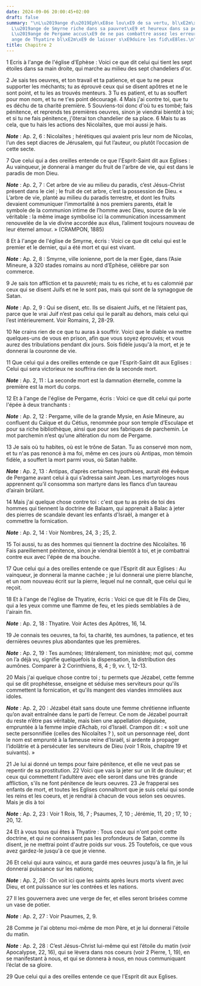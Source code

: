 ```yaml
---
date: 2024-09-06 20:00:45+02:00
draft: false
summary: "\nL\u2019ange d\u2019Eph\xE8se lou\xE9 de sa vertu, bl\xE2m\xE9 de son relachement.\n\
  L\u2019ange de Smyrne riche dans sa pauvret\xE9 et heureux dans sa pers\xE9cution.\n\
  L\u2019ange de Pergame accus\xE9 de ne pas combattre assez les erreurs.\nL\u2019\
  ange de Thyatire bl\xE2m\xE9 de laisser s\xE9duire les fid\xE8les.\n"
title: Chapitre 2
---
```





1 Ecris à l'ange de l'église d'Ephèse : Voici ce que dit celui qui tient les sept étoiles dans sa main droite, qui marche au milieu des sept chandeliers d'or.


2 Je sais tes oeuvres, et ton travail et ta patience, et que tu ne peux supporter les méchants; tu as éprouvé ceux qui se disent apôtres et ne le sont point, et tu les as trouvés menteurs. 3 Tu es patient, et tu as souffert pour mon nom, et tu ne t'es point découragé. 4 Mais j'ai contre toi, que tu es déchu de ta charité première. 5 Souviens-toi donc d'où tu es tombé; fais pénitence, et reprends tes premières oeuvres, sinon je viendrai bientôt à toi; et si tu ne fais pénitence, j'ôterai ton chandelier de sa place. 6 Mais tu as cela, que tu hais les actions des Nicolaïtes, que moi aussi je hais.

***Note*** :  Ap. 2, 6 : Nicolaïtes ; hérétiques qui avaient pris leur nom de Nicolas, l’un des sept diacres de Jérusalem, qui fut l’auteur, ou plutôt l’occasion de cette secte.


7 Que celui qui a des oreilles entende ce que l'Esprit-Saint dit aux Eglises : Au vainqueur, je donnerai à manger du fruit de l'arbre de vie, qui est dans le paradis de mon Dieu.

***Note*** :  Ap. 2, 7 : Cet arbre de vie au milieu du paradis, c’est Jésus-Christ présent dans le ciel ; le fruit de cet arbre, c’est la possession de Dieu. « L’arbre de vie, planté au milieu du paradis terrestre, et dont les fruits devaient communiquer l’immortalité à nos premiers parents, était le symbole de la communion intime de l’homme avec Dieu, source de la vie véritable : la même image symbolise ici la communication incessamment renouvelée de la vie divine accordée aux élus, l’aliment toujours nouveau de leur éternel amour. » (CRAMPON, 1885)


8 Et à l'ange de l'église de Smyrne, écris : Voici ce que dit celui qui est le premier et le dernier, qui a été mort et qui est vivant.

***Note*** :  Ap. 2, 8 : Smyrne, ville ionienne, port de la mer Egée, dans l’Asie Mineure, à 320 stades romains au nord d’Ephèse, célèbre par son commerce.


9 Je sais ton affliction et ta pauvreté; mais tu es riche, et tu es calomnié par ceux qui se disent Juifs et ne le sont pas, mais qui sont de la synagogue de Satan.

***Note*** :  Ap. 2, 9 : Qui se disent, etc. Ils se disaient Juifs, et ne l’étaient pas, parce que le vrai Juif n’est pas celui qui le paraît au dehors, mais celui qui l’est intérieurement. Voir Romains, 2, 28-29.

10 Ne crains rien de ce que tu auras à souffrir. Voici que le diable va mettre quelques-uns de vous en prison, afin que vous soyez éprouvés; et vous aurez des tribulations pendant dix jours. Sois fidèle jusqu'à la mort, et je te donnerai la couronne de vie.


11 Que celui qui a des oreilles entende ce que l'Esprit-Saint dit aux Eglises : Celui qui sera victorieux ne souffrira rien de la seconde mort.

***Note*** :  Ap. 2, 11 : La seconde mort est la damnation éternelle, comme la première est la mort du corps.


12 Et à l'ange de l'église de Pergame, écris : Voici ce que dit celui qui porte l'épée à deux tranchants :

***Note*** :  Ap. 2, 12 : Pergame, ville de la grande Mysie, en Asie Mineure, au confluent du Caïque et du Cétius, renommée pour son temple d’Esculape et pour sa riche bibliothèque, ainsi que pour ses fabriques de parchemin. Le mot parchemin n’est qu’une altération du nom de Pergame.


13 Je sais où tu habites, où est le trône de Satan. Tu as conservé mon nom, et tu n'as pas renoncé à ma foi, même en ces jours où Antipas, mon témoin fidèle, a souffert la mort parmi vous, où Satan habite.

***Note*** :  Ap. 2, 13 : Antipas, d’après certaines hypothèses, aurait été évêque de Pergame avant celui à qui s’adressa saint Jean. Les martyrologes nous apprennent qu’il consomma son martyre dans les flancs d’un taureau d’airain brûlant.

14 Mais j'ai quelque chose contre toi : c'est que tu as près de toi des hommes qui tiennent la doctrine de Balaam, qui apprenait à Balac à jeter des pierres de scandale devant les enfants d'Israël, à manger et à commettre la fornication.

***Note*** :  Ap. 2, 14 : Voir Nombres, 24, 3 ; 25, 2.

15 Toi aussi, tu as des hommes qui tiennent la doctrine des Nicolaïtes. 16 Fais pareillement pénitence, sinon je viendrai bientôt à toi, et je combattrai contre eux avec l'épée de ma bouche.


17 Que celui qui a des oreilles entende ce que l'Esprit dit aux Eglises : Au vainqueur, je donnerai la manne cachée ; je lui donnerai une pierre blanche, et un nom nouveau écrit sur la pierre, lequel nul ne connaît, que celui qui le reçoit.


18 Et à l'ange de l'église de Thyatire, écris : Voici ce que dit le Fils de Dieu, qui a les yeux comme une flamme de feu, et les pieds semblables à de l'airain fin.

***Note*** :  Ap. 2, 18 : Thyatire. Voir Actes des Apôtres, 16, 14.


19 Je connais tes oeuvres, ta foi, ta charité, tes aumônes, ta patience, et tes dernières oeuvres plus abondantes que les premières.

***Note*** :  Ap. 2, 19 : Tes aumônes; littéralement, ton ministère; mot qui, comme on l’a déjà vu, signifie quelquefois la dispensation, la distribution des aumônes. Comparer à 2 Corinthiens, 8, 4 ; 9, vv. 1, 12-13.

20 Mais j'ai quelque chose contre toi ; tu permets que Jézabel, cette femme qui se dit prophétesse, enseigne et séduise mes serviteurs pour qu'ils commettent la fornication, et qu'ils mangent des viandes immolées aux idoles.

***Note*** :  Ap. 2, 20 : Jézabel était sans doute une femme chrétienne influente qu’on avait entraînée dans le parti de l’erreur. Ce nom de Jézabel pourrait du reste n’être pas véritable, mais bien une appellation déguisée, empruntée à la femme impie d’Achab, roi d’Israël. Crampon dit : « soit une secte personnifiée (celles des Nicolaïtes ? ), soit un personnage réel, dont le nom est emprunté à la fameuse reine d’Israël, si ardente à propager l’idolâtrie et à persécuter les serviteurs de Dieu (voir 1 Rois, chapitre 19 et suivants). »

21 Je lui ai donné un temps pour faire pénitence, et elle ne veut pas se repentir de sa prostitution. 22 Voici que vais la jeter sur un lit de douleur; et ceux qui commettent l'adultère avec elle seront dans une très grande affliction, s'ils ne font pénitence de leurs oeuvres. 23 Je frapperai ses enfants de mort, et toutes les Eglises connaîtront que je suis celui qui sonde les reins et les coeurs, et je rendrai à chacun de vous selon ses oeuvres. Mais je dis à toi

***Note*** :  Ap. 2, 23 : Voir 1 Rois, 16, 7 ; Psaumes, 7, 10 ; Jérémie, 11, 20 ; 17, 10 ; 20, 12.

24 Et à vous tous qui êtes à Thyatire : Tous ceux qui n'ont point cette doctrine, et qui ne connaissent pas les profondeurs de Satan, comme ils disent, je ne mettrai point d'autre poids sur vous. 25 Toutefois, ce que vous avez gardez-le jusqu'à ce que je vienne.


26 Et celui qui aura vaincu, et aura gardé mes oeuvres jusqu'à la fin, je lui donnerai puissance sur les nations;

***Note*** :  Ap. 2, 26 : On voit ici que les saints après leurs morts vivent avec Dieu, et ont puissance sur les contrées et les nations.

27 Il les gouvernera avec une verge de fer, et elles seront brisées comme un vase de potier.

***Note*** :  Ap. 2, 27 : Voir Psaumes, 2, 9.

28 Comme je l'ai obtenu moi-même de mon Père, et je lui donnerai l'étoile du matin.

***Note*** :  Ap. 2, 28 : C’est Jésus-Christ lui-même qui est l’étoile du matin (voir Apocalypse, 22, 16), qui se lèvera dans nos coeurs (voir 2 Pierre, 1, 19), en se manifestant à nous, et qui se donnera à nous, en nous communiquant l’éclat de sa gloire.

29 Que celui qui a des oreilles entende ce que l'Esprit dit aux Eglises.

